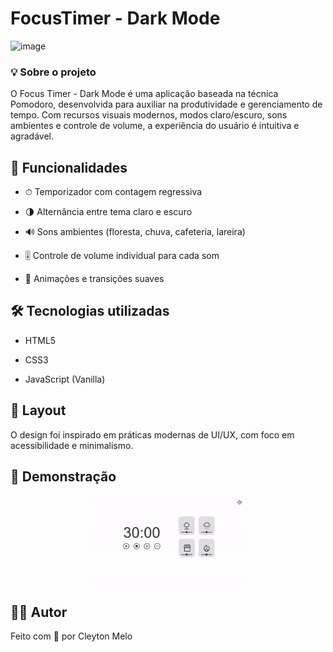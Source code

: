# FocusTimer - Dark Mode

![image](https://github.com/user-attachments/assets/92e90df0-f22f-4bbc-9b7b-8646baa3d9af)


### 💡 Sobre o projeto
O Focus Timer - Dark Mode é uma aplicação baseada na técnica Pomodoro, desenvolvida para auxiliar na produtividade e gerenciamento de tempo. Com recursos visuais modernos, modos claro/escuro, sons ambientes e controle de volume, a experiência do usuário é intuitiva e agradável.


## 🎯 Funcionalidades
- ⏱ Temporizador com contagem regressiva

- 🌗 Alternância entre tema claro e escuro

- 🔊 Sons ambientes (floresta, chuva, cafeteria, lareira)

- 🎚 Controle de volume individual para cada som

- 💫 Animações e transições suaves


## 🛠 Tecnologias utilizadas
- HTML5

- CSS3

- JavaScript (Vanilla)


## 🎨 Layout
O design foi inspirado em práticas modernas de UI/UX, com foco em acessibilidade e minimalismo.


## 📸 Demonstração

<p align="center"> 
<img alt="Focus Timer Dark Mode" src=".github/ezgif.com-gif-maker.gif" width="50%">
</p>


## 👨‍💻 Autor
Feito com 💙 por Cleyton Melo
